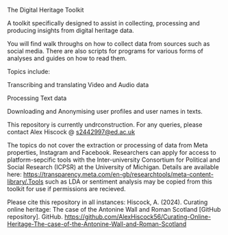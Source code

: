 The Digital Heritage Toolkit

A toolkit specifically designed to assist in collecting, processing and producing insights from digital heritage data.

You will find walk throughs on how to collect data from sources such as social media. There are also scripts for programs for various forms of analyses and guides on how to read them. 

Topics include:

Transcribing and translating Video and Audio data

Processing Text data

Downloading and Anonymising user profiles and user names in texts.

This repository is currently undrconstruction. For any queries, please contact Alex Hiscock @ s2442997@ed.ac.uk

The topics do not cover the extraction or processing of data from Meta properties, Instagram and Facebook. Researchers can apply for access to platform-sepcific tools with the Inter-university Consortium for Political and Social Research (ICPSR) at the University of Michigan. Details are available here: https://transparency.meta.com/en-gb/researchtools/meta-content-library/.Tools such as LDA or sentiment analysis may be copied from this toolkit for use if permissions are recieved. 

Please cite this repository in all instances: 
Hiscock, A. (2024). Curating online heritage: The case of the Antonine Wall and Roman Scotland [GitHub repository]. GitHub. https://github.com/AlexHiscock56/Curating-Online-Heritage-The-case-of-the-Antonine-Wall-and-Roman-Scotland
